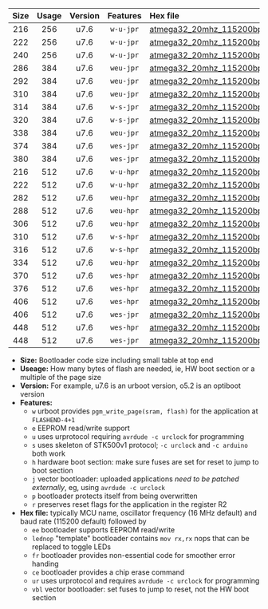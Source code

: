 |Size|Usage|Version|Features|Hex file|
|:-:|:-:|:-:|:-:|:--|
|216|256|u7.6|`w-u-jpr`|[atmega32_20mhz_115200bps_ur_vbl.hex](https://raw.githubusercontent.com/stefanrueger/urboot/main/atmega32_20mhz_115200bps_ur_vbl.hex)|
|222|256|u7.6|`w-u-jpr`|[atmega32_20mhz_115200bps_lednop_ur_vbl.hex](https://raw.githubusercontent.com/stefanrueger/urboot/main/atmega32_20mhz_115200bps_lednop_ur_vbl.hex)|
|240|256|u7.6|`w-u-jpr`|[atmega32_20mhz_115200bps_lednop_fr_ur_vbl.hex](https://raw.githubusercontent.com/stefanrueger/urboot/main/atmega32_20mhz_115200bps_lednop_fr_ur_vbl.hex)|
|286|384|u7.6|`weu-jpr`|[atmega32_20mhz_115200bps_ee_ur_vbl.hex](https://raw.githubusercontent.com/stefanrueger/urboot/main/atmega32_20mhz_115200bps_ee_ur_vbl.hex)|
|292|384|u7.6|`weu-jpr`|[atmega32_20mhz_115200bps_ee_lednop_ur_vbl.hex](https://raw.githubusercontent.com/stefanrueger/urboot/main/atmega32_20mhz_115200bps_ee_lednop_ur_vbl.hex)|
|310|384|u7.6|`weu-jpr`|[atmega32_20mhz_115200bps_ee_lednop_fr_ur_vbl.hex](https://raw.githubusercontent.com/stefanrueger/urboot/main/atmega32_20mhz_115200bps_ee_lednop_fr_ur_vbl.hex)|
|314|384|u7.6|`w-s-jpr`|[atmega32_20mhz_115200bps_vbl.hex](https://raw.githubusercontent.com/stefanrueger/urboot/main/atmega32_20mhz_115200bps_vbl.hex)|
|320|384|u7.6|`w-s-jpr`|[atmega32_20mhz_115200bps_lednop_vbl.hex](https://raw.githubusercontent.com/stefanrueger/urboot/main/atmega32_20mhz_115200bps_lednop_vbl.hex)|
|338|384|u7.6|`weu-jpr`|[atmega32_20mhz_115200bps_ee_lednop_fr_ce_ur_vbl.hex](https://raw.githubusercontent.com/stefanrueger/urboot/main/atmega32_20mhz_115200bps_ee_lednop_fr_ce_ur_vbl.hex)|
|374|384|u7.6|`wes-jpr`|[atmega32_20mhz_115200bps_ee_vbl.hex](https://raw.githubusercontent.com/stefanrueger/urboot/main/atmega32_20mhz_115200bps_ee_vbl.hex)|
|380|384|u7.6|`wes-jpr`|[atmega32_20mhz_115200bps_ee_lednop_vbl.hex](https://raw.githubusercontent.com/stefanrueger/urboot/main/atmega32_20mhz_115200bps_ee_lednop_vbl.hex)|
|216|512|u7.6|`w-u-hpr`|[atmega32_20mhz_115200bps_ur.hex](https://raw.githubusercontent.com/stefanrueger/urboot/main/atmega32_20mhz_115200bps_ur.hex)|
|222|512|u7.6|`w-u-hpr`|[atmega32_20mhz_115200bps_lednop_ur.hex](https://raw.githubusercontent.com/stefanrueger/urboot/main/atmega32_20mhz_115200bps_lednop_ur.hex)|
|282|512|u7.6|`weu-hpr`|[atmega32_20mhz_115200bps_ee_ur.hex](https://raw.githubusercontent.com/stefanrueger/urboot/main/atmega32_20mhz_115200bps_ee_ur.hex)|
|288|512|u7.6|`weu-hpr`|[atmega32_20mhz_115200bps_ee_lednop_ur.hex](https://raw.githubusercontent.com/stefanrueger/urboot/main/atmega32_20mhz_115200bps_ee_lednop_ur.hex)|
|306|512|u7.6|`weu-hpr`|[atmega32_20mhz_115200bps_ee_lednop_fr_ur.hex](https://raw.githubusercontent.com/stefanrueger/urboot/main/atmega32_20mhz_115200bps_ee_lednop_fr_ur.hex)|
|310|512|u7.6|`w-s-hpr`|[atmega32_20mhz_115200bps.hex](https://raw.githubusercontent.com/stefanrueger/urboot/main/atmega32_20mhz_115200bps.hex)|
|316|512|u7.6|`w-s-hpr`|[atmega32_20mhz_115200bps_lednop.hex](https://raw.githubusercontent.com/stefanrueger/urboot/main/atmega32_20mhz_115200bps_lednop.hex)|
|334|512|u7.6|`weu-hpr`|[atmega32_20mhz_115200bps_ee_lednop_fr_ce_ur.hex](https://raw.githubusercontent.com/stefanrueger/urboot/main/atmega32_20mhz_115200bps_ee_lednop_fr_ce_ur.hex)|
|370|512|u7.6|`wes-hpr`|[atmega32_20mhz_115200bps_ee.hex](https://raw.githubusercontent.com/stefanrueger/urboot/main/atmega32_20mhz_115200bps_ee.hex)|
|376|512|u7.6|`wes-hpr`|[atmega32_20mhz_115200bps_ee_lednop.hex](https://raw.githubusercontent.com/stefanrueger/urboot/main/atmega32_20mhz_115200bps_ee_lednop.hex)|
|406|512|u7.6|`wes-hpr`|[atmega32_20mhz_115200bps_ee_lednop_fr.hex](https://raw.githubusercontent.com/stefanrueger/urboot/main/atmega32_20mhz_115200bps_ee_lednop_fr.hex)|
|406|512|u7.6|`wes-jpr`|[atmega32_20mhz_115200bps_ee_lednop_fr_vbl.hex](https://raw.githubusercontent.com/stefanrueger/urboot/main/atmega32_20mhz_115200bps_ee_lednop_fr_vbl.hex)|
|448|512|u7.6|`wes-hpr`|[atmega32_20mhz_115200bps_ee_lednop_fr_ce.hex](https://raw.githubusercontent.com/stefanrueger/urboot/main/atmega32_20mhz_115200bps_ee_lednop_fr_ce.hex)|
|448|512|u7.6|`wes-jpr`|[atmega32_20mhz_115200bps_ee_lednop_fr_ce_vbl.hex](https://raw.githubusercontent.com/stefanrueger/urboot/main/atmega32_20mhz_115200bps_ee_lednop_fr_ce_vbl.hex)|

- **Size:** Bootloader code size including small table at top end
- **Useage:** How many bytes of flash are needed, ie, HW boot section or a multiple of the page size
- **Version:** For example, u7.6 is an urboot version, o5.2 is an optiboot version
- **Features:**
  + `w` urboot provides `pgm_write_page(sram, flash)` for the application at `FLASHEND-4+1`
  + `e` EEPROM read/write support
  + `u` uses urprotocol requiring `avrdude -c urclock` for programming
  + `s` uses skeleton of STK500v1 protocol; `-c urclock` and `-c arduino` both work
  + `h` hardware boot section: make sure fuses are set for reset to jump to boot section
  + `j` vector bootloader: uploaded applications *need to be patched externally*, eg, using `avrdude -c urclock`
  + `p` bootloader protects itself from being overwritten
  + `r` preserves reset flags for the application in the register R2
- **Hex file:** typically MCU name, oscillator frequency (16 MHz default) and baud rate (115200 default) followed by
  + `ee` bootloader supports EEPROM read/write
  + `lednop` "template" bootloader contains `mov rx,rx` nops that can be replaced to toggle LEDs
  + `fr` bootloader provides non-essential code for smoother error handing
  + `ce` bootloader provides a chip erase command
  + `ur` uses urprotocol and requires `avrdude -c urclock` for programming
  + `vbl` vector bootloader: set fuses to jump to reset, not the HW boot section
